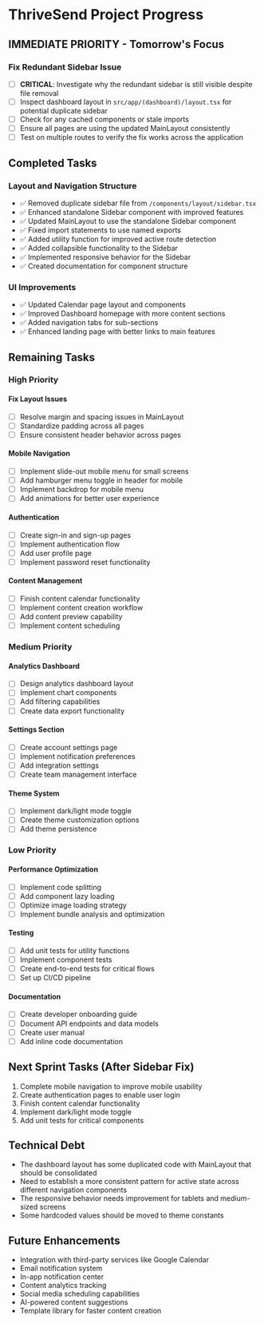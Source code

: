 # ThriveSend Project Progress

## IMMEDIATE PRIORITY - Tomorrow's Focus

### Fix Redundant Sidebar Issue
- [ ] **CRITICAL**: Investigate why the redundant sidebar is still visible despite file removal
- [ ] Inspect dashboard layout in `src/app/(dashboard)/layout.tsx` for potential duplicate sidebar
- [ ] Check for any cached components or stale imports
- [ ] Ensure all pages are using the updated MainLayout consistently
- [ ] Test on multiple routes to verify the fix works across the application

## Completed Tasks

### Layout and Navigation Structure
- ✅ Removed duplicate sidebar file from `/components/layout/sidebar.tsx`
- ✅ Enhanced standalone Sidebar component with improved features
- ✅ Updated MainLayout to use the standalone Sidebar component
- ✅ Fixed import statements to use named exports
- ✅ Added utility function for improved active route detection
- ✅ Added collapsible functionality to the Sidebar
- ✅ Implemented responsive behavior for the Sidebar
- ✅ Created documentation for component structure

### UI Improvements
- ✅ Updated Calendar page layout and components
- ✅ Improved Dashboard homepage with more content sections
- ✅ Added navigation tabs for sub-sections
- ✅ Enhanced landing page with better links to main features

## Remaining Tasks

### High Priority

#### Fix Layout Issues
- [ ] Resolve margin and spacing issues in MainLayout
- [ ] Standardize padding across all pages
- [ ] Ensure consistent header behavior across pages

#### Mobile Navigation
- [ ] Implement slide-out mobile menu for small screens
- [ ] Add hamburger menu toggle in header for mobile
- [ ] Implement backdrop for mobile menu
- [ ] Add animations for better user experience

#### Authentication
- [ ] Create sign-in and sign-up pages
- [ ] Implement authentication flow
- [ ] Add user profile page
- [ ] Implement password reset functionality

#### Content Management
- [ ] Finish content calendar functionality
- [ ] Implement content creation workflow
- [ ] Add content preview capability
- [ ] Implement content scheduling

### Medium Priority

#### Analytics Dashboard
- [ ] Design analytics dashboard layout
- [ ] Implement chart components
- [ ] Add filtering capabilities
- [ ] Create data export functionality

#### Settings Section
- [ ] Create account settings page
- [ ] Implement notification preferences
- [ ] Add integration settings
- [ ] Create team management interface

#### Theme System
- [ ] Implement dark/light mode toggle
- [ ] Create theme customization options
- [ ] Add theme persistence

### Low Priority

#### Performance Optimization
- [ ] Implement code splitting
- [ ] Add component lazy loading
- [ ] Optimize image loading strategy
- [ ] Implement bundle analysis and optimization

#### Testing
- [ ] Add unit tests for utility functions
- [ ] Implement component tests
- [ ] Create end-to-end tests for critical flows
- [ ] Set up CI/CD pipeline

#### Documentation
- [ ] Create developer onboarding guide
- [ ] Document API endpoints and data models
- [ ] Create user manual
- [ ] Add inline code documentation

## Next Sprint Tasks (After Sidebar Fix)

1. Complete mobile navigation to improve mobile usability
2. Create authentication pages to enable user login
3. Finish content calendar functionality
4. Implement dark/light mode toggle
5. Add unit tests for critical components

## Technical Debt

- The dashboard layout has some duplicated code with MainLayout that should be consolidated
- Need to establish a more consistent pattern for active state across different navigation components
- The responsive behavior needs improvement for tablets and medium-sized screens
- Some hardcoded values should be moved to theme constants

## Future Enhancements

- Integration with third-party services like Google Calendar
- Email notification system
- In-app notification center
- Content analytics tracking
- Social media scheduling capabilities
- AI-powered content suggestions
- Template library for faster content creation
